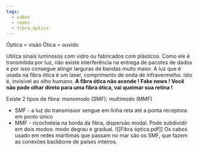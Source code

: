 ```yaml
---
tags:
  - cabos
  - redes
  - fibra_óptica
---
```

Óptica = visão
Ótica = ouvido

Utiliza sinais luminosos com vidro ou fabricados com plásticos. Como ele é transmitida por luz, não existe interferência na entrega de pacotes de dados e por isso consegue atingir larguras de bandas muito maior. A luz que é usada na fibra ótica é um laser, comprimento de onda de infravermelho. isto é, invisível ao olho humano. **A fibra ótica não acende ! Fake news ! Você não pode olhar direto para uma fibra ótica, vai queimar sua retina !**

Existe 2 tipos de fibra: monomodo (SMF); multimodo (MMF)

- SMF - a luz do transmissor sengue em linha reta até a ponta receptora em ponto único
- MMF - ricocheteia na borda da fibra, dispersão modal. Pode subdividir em dois modos: modo degrau e gradual.
![[Fibra óptica.pdf]]
Os cabos usado em redes marítimas que passam no mar são os SMF, que fazem as conexões backbone de países inteiros.